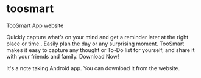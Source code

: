 # toosmart
TooSmart App website

Quickly capture what’s on your mind and get a reminder later at the right place or time..
Easily plan the day or any surprising moment. TooSmart makes it easy to capture any thought or To-Do list for yourself, and share it with your friends and family. 
Download Now!

It's a note taking Android app.
You can download it from the website.
